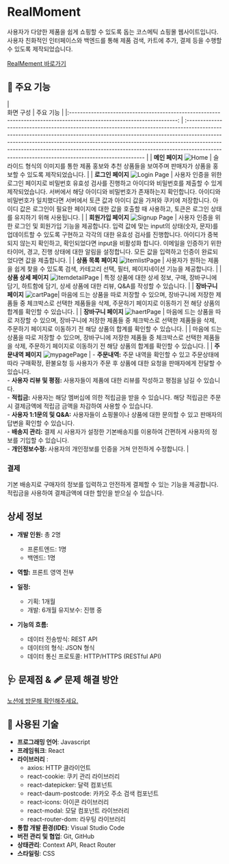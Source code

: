 # RealMoment

사용자가 다양한 제품을 쉽게 쇼핑할 수 있도록 돕는 코스메틱 쇼핑몰 웹사이트입니다. 사용자 친화적인 인터페이스와 백엔드를 통해 제품 검색, 카트에 추가, 결제 등을 수행할 수 있도록 제작되었습니다.

[RealMement 바로가기](https://real-moment.kro.kr/)

## 📢 주요 기능

|  
화면 구성 | 주요 기능 |
|:---------------------------------------------------------------------------------------------------------------------: | :--------------------------------------------------------------------------------------------------------------------------------------------------------------------------------------------------------------------------------------------------------------------------------------------------------------------------------------------------------------------------------------- |
| **메인 페이지** ![Home](https://github.com/user-attachments/assets/9c79ad4d-cd4d-4cc2-8bf6-0562ca638495) | 슬라이드 형식의 이미지를 통한 제품 홍보와 추천 상품들을 보여주며 판매자가 상품을 홍보할 수 있도록 제작되었습니다. |
| **로그인 페이지** ![Login Page](https://github.com/user-attachments/assets/f160fb25-bd58-456d-8a6d-66545fdd45b8) | 사용자 인증을 위한 로그인 페이지로 비밀번호 유효성 검사를 진행하고 아이디와 비밀번호를 제출할 수 있게 제작되었습니다. 서버에서 해당 아이디와 비밀번호가 존재하는지 확인합니다. 아이디와 비밀번호가 일치했다면 서버에서 토큰 값과 아이디 값을 가져와 쿠키에 저장합니다. 아이디 값은 로그인이 필요한 페이지에 대한 값을 호출할 때 사용하고, 토큰은 로그인 상태를 유지하기 위해 사용됩니다. |
| **회원가입 페이지** ![Signup Page](https://github.com/user-attachments/assets/268890c6-9cc3-4c79-9d8b-a926f9ffdd84) | 사용자 인증을 위한 로그인 및 회원가입 기능을 제공합니다. 입력 값에 맞는 input의 상태(숫자, 문자)를 업데이트할 수 있도록 구현하고 각각의 대한 유효성 검사를 진행합니다. 아이디가 중복되지 않는지 확인하고, 확인되었다면 input을 비활성화 합니다. 이메일을 인증하기 위한 타이머, 경고, 진행 상태에 대한 알림을 설정합니다. 모든 값을 입력하고 인증이 완료되었다면 값을 제출합니다. |
| **상품 목록 페이지** ![itemlistPage](https://github.com/user-attachments/assets/45dca454-02ab-4cba-8857-060067bd2bd6) | 사용자가 원하는 제품을 쉽게 찾을 수 있도록 검색, 카테고리 선택, 필터, 페이지네이션 기능을 제공합니다. |
| **상품 상세 페이지** ![itemdetailPage](https://github.com/user-attachments/assets/e5c49346-d3c2-48d0-aa71-4131d671ca09) | 특정 상품에 대한 상세 정보, 구매, 장바구니에 담기, 하트함에 담기, 상세 상품에 대한 리뷰, Q&A를 작성할 수 있습니다. |
| **장바구니 페이지** ![cartPage](https://github.com/user-attachments/assets/4bf5c701-03e7-4340-8aea-b451615bd4ec)| 마음에 드는 상품을 따로 저장할 수 있으며, 장바구니에 저장한 제품들 중 체크박스로 선택한 제품들을 삭제, 주문하기 페이지로 이동하기 전 해당 상품의 합계를 확인할 수 있습니다. |
| **장바구니 페이지** ![haertPage](https://github.com/user-attachments/assets/fcac4422-0c48-4950-aa5b-14da2d3315c7) | 마음에 드는 상품을 따로 저장할 수 있으며, 장바구니에 저장한 제품들 중 체크박스로 선택한 제품들을 삭제, 주문하기 페이지로 이동하기 전 해당 상품의 합계를 확인할 수 있습니다. | | 마음에 드는 상품을 따로 저장할 수 있으며, 장바구니에 저장한 제품들 중 체크박스로 선택한 제품들을 삭제, 주문하기 페이지로 이동하기 전 해당 상품의 합계를 확인할 수 있습니다. |
| **주문내역 페이지** ![mypagePage](https://github.com/user-attachments/assets/fd46ad9d-25ee-40c2-93b5-5d38a181dd24) | - **주문내역:** 주문 내역을 확인할 수 있고 주문상태에 따라 구매확정, 환불요청 등 사용자가 주문 후 상품에 대한 요청을 판매자에게 전달할 수 있습니다. </br> - **사용자 리뷰 및 평점:** 사용자들이 제품에 대한 리뷰를 작성하고 평점을 남길 수 있습니다. </br> - **적립금:** 사용자는 해당 멤버십에 의한 적립금을 받을 수 있습니다. 해당 적립금은 주문 시 결제금액에 적립금 금액을 차감하여 사용할 수 있습니다. </br> - **사용자 1:1문의 및 Q&A:** 사용자들이 쇼핑몰이나 상품에 대한 문의할 수 있고 판매자의 답변을 확인할 수 있습니다. </br> - **배송지 관리:** 결제 시 사용자가 설정한 기본배송지를 이용하여 간편하게 사용자의 정보를 기입할 수 있습니다. </br> - **개인정보수정:** 사용자의 개인정보를 인증을 거쳐 안전하게 수정합니다.
|

### 결제

기본 배송지로 구매자의 정보를 입력하고 안전하게 결제할 수 있는 기능을 제공합니다. 적립금을 사용하여 결제금액에 대한 할인을 받으실 수 있습니다.

## 상세 정보

- **개발 인원:** 총 2명

  - 프론트엔드: 1명
  - 백엔드: 1명

- **역할:** 프론트 영역 전부

- **일정:**

  - 기획: 1개월
  - 개발: 6개월
    유지보수: 진행 중

- **기능의 흐름:**
  - 데이터 전송방식: REST API
  - 데이터의 형식: JSON 형식
  - 데이터 통신 프로토콜: HTTP/HTTPS (RESTful API)

## 🩺 문제점 & 🩹 문제 해결 방안

[노션에 방문해 확인해주세요.](https://www.notion.so/Shopping-Mall-Project-83cac7f2de6f47b48037173179d5c961)

## 🔨 사용된 기술

- **프로그래밍 언어**: Javascript
- **프레임워크**: React
- **라이브러리** :
  - axios: HTTP 클라이언트
  - react-cookie: 쿠키 관리 라이브러리
  - react-datepicker: 달력 컴포넌트
  - react-daum-postcode: 카카오 주소 검색 컴포넌트
  - react-icons: 아이콘 라이브러리
  - react-modal: 모달 컴포넌트 라이브러리
  - react-router-dom: 라우팅 라이브러리
- **통합 개발 환경(IDE)**: Visual Studio Code
- **버전 관리 및 협업**: Git, GitHub
- **상태관리**: Context API, React Router
- **스타일링**: CSS
